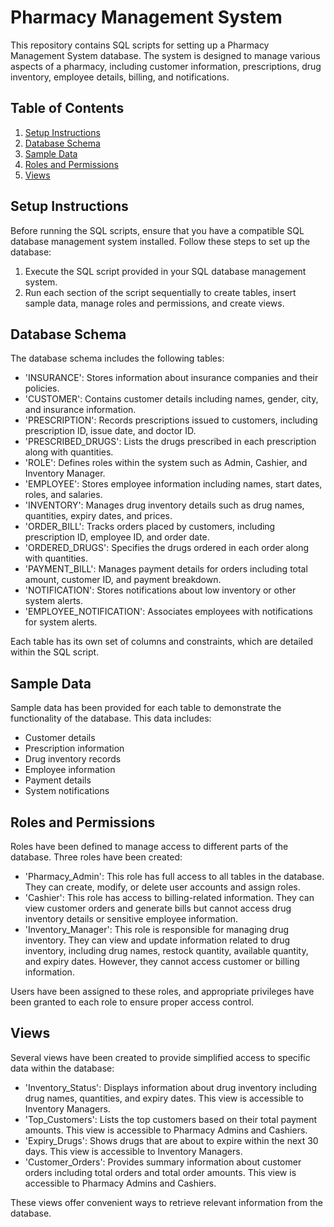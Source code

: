 # Pharmacy Management System

This repository contains SQL scripts for setting up a Pharmacy Management System database. The system is designed to manage various aspects of a pharmacy, including customer information, prescriptions, drug inventory, employee details, billing, and notifications.

## Table of Contents

1. [Setup Instructions](#setup-instructions)
2. [Database Schema](#database-schema)
3. [Sample Data](#sample-data)
4. [Roles and Permissions](#roles-and-permissions)
5. [Views](#views)

## Setup Instructions

Before running the SQL scripts, ensure that you have a compatible SQL database management system installed. Follow these steps to set up the database:

1. Execute the SQL script provided in your SQL database management system.
2. Run each section of the script sequentially to create tables, insert sample data, manage roles and permissions, and create views.

## Database Schema

The database schema includes the following tables:

- 'INSURANCE': Stores information about insurance companies and their policies.
- 'CUSTOMER': Contains customer details including names, gender, city, and insurance information.
- 'PRESCRIPTION': Records prescriptions issued to customers, including prescription ID, issue date, and doctor ID.
- 'PRESCRIBED_DRUGS': Lists the drugs prescribed in each prescription along with quantities.
- 'ROLE': Defines roles within the system such as Admin, Cashier, and Inventory Manager.
- 'EMPLOYEE': Stores employee information including names, start dates, roles, and salaries.
- 'INVENTORY': Manages drug inventory details such as drug names, quantities, expiry dates, and prices.
- 'ORDER_BILL': Tracks orders placed by customers, including prescription ID, employee ID, and order date.
- 'ORDERED_DRUGS': Specifies the drugs ordered in each order along with quantities.
- 'PAYMENT_BILL': Manages payment details for orders including total amount, customer ID, and payment breakdown.
- 'NOTIFICATION': Stores notifications about low inventory or other system alerts.
- 'EMPLOYEE_NOTIFICATION': Associates employees with notifications for system alerts.

Each table has its own set of columns and constraints, which are detailed within the SQL script.

## Sample Data

Sample data has been provided for each table to demonstrate the functionality of the database. This data includes:

- Customer details
- Prescription information
- Drug inventory records
- Employee information
- Payment details
- System notifications

## Roles and Permissions

Roles have been defined to manage access to different parts of the database. Three roles have been created:

- 'Pharmacy_Admin': This role has full access to all tables in the database. They can create, modify, or delete user accounts and assign roles.
- 'Cashier': This role has access to billing-related information. They can view customer orders and generate bills but cannot access drug inventory details or sensitive employee information.
- 'Inventory_Manager': This role is responsible for managing drug inventory. They can view and update information related to drug inventory, including drug names, restock quantity, available quantity, and expiry dates. However, they cannot access customer or billing information.

Users have been assigned to these roles, and appropriate privileges have been granted to each role to ensure proper access control.

## Views

Several views have been created to provide simplified access to specific data within the database:

- 'Inventory_Status': Displays information about drug inventory including drug names, quantities, and expiry dates. This view is accessible to Inventory Managers.
- 'Top_Customers': Lists the top customers based on their total payment amounts. This view is accessible to Pharmacy Admins and Cashiers.
- 'Expiry_Drugs': Shows drugs that are about to expire within the next 30 days. This view is accessible to Inventory Managers.
- 'Customer_Orders': Provides summary information about customer orders including total orders and total order amounts. This view is accessible to Pharmacy Admins and Cashiers.

These views offer convenient ways to retrieve relevant information from the database.
